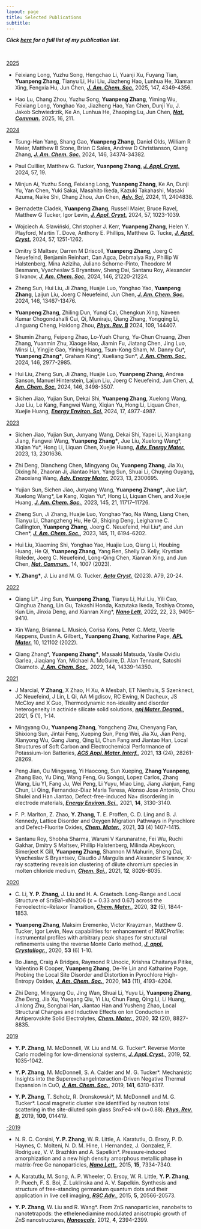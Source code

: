 ```yaml
---
layout: page
title: Selected Publications
subtitle: 　
---
```


<p><b><i>Click <a target="_blank" href="https://scholar.google.com/citations?user=NgqIgO0AAAAJ&hl=e">here</a> for a full list of my publication list.</i></b></p>

<br />

<u>2025</u>

- Feixiang Long, Yuzhu Song, Hengchao Li, Yuanji Xu, Fuyang Tian, **Yuanpeng Zhang**, Tianyu Li, Hui Liu, Jiazheng Hao, Lunhua He, Xianran Xing, Fengxia Hu, Jun Chen, <u><b><i>J. Am. Chem. Soc.</i></b></u> 2025, 147, 4349-4356.

- Hao Lu, Chang Zhou, Yuzhu Song, **Yuanpeng Zhang**, Yiming Wu, Feixiang Long, Yonghao Yao, Jiazheng Hao, Yan Chen, Dunji Yu, J. Jakob Schwiedrzik, Ke An, Lunhua He, Zhaoping Lu, Jun Chen, <u><b><i>Nat. Commun.</i></b></u> 2025, 16, 211.

<u>2024</u>

- Tsung-Han Yang, Shang Gao, **Yuanpeng Zhang**, Daniel Olds, William R Meier, Matthew B Stone, Brian C Sales, Andrew D Christianson, Qiang Zhang, <u><b><i>J. Am. Chem. Soc.</i></b></u> 2024, 146, 34374-34382.

- Paul Cuillier, Matthew G. Tucker, **Yuanpeng Zhang**, <u><b><i>J. Appl. Cryst.</i></b></u> 2024, 57, 19.

- Minjun Ai, Yuzhu Song, Feixiang Long, **Yuanpeng Zhang**, Ke An, Dunji Yu, Yan Chen, Yuki Sakai, Masahito Ikeda, Kazuki Takahashi, Masaki Azuma, Naike Shi, Chang Zhou, Jun Chen, <u><b><i>Adv. Sci.</i></b></u> 2024, 11, 2404838.

- Bernadette Cladek, **Yuanpeng Zhang**, Russell Maier, Bruce Ravel, Matthew G Tucker, Igor Levin, <u><b><i>J. Appl. Cryst.</i></b></u> 2024, 57, 1023-1039.

- Wojciech A. Sławiński, Christopher J. Kerr, **Yuanpeng Zhang**, Helen Y. Playford, Martin T. Dove, Anthony E. Phillips, Matthew G. Tucke, <u><b><i>J. Appl. Cryst.</i></b></u> 2024, 57, 1251-1262.

- Dmitry S Maltsev, Darren M Driscoll, **Yuanpeng Zhang**, Joerg C Neuefeind, Benjamin Reinhart, Can Agca, Debmalya Ray, Phillip W Halstenberg, Mina Aziziha, Juliano Schorne-Pinto, Theodore M Besmann, Vyacheslav S Bryantsev, Sheng Dai, Santanu Roy, Alexander S Ivanov, <u><b><i>J. Am. Chem. Soc.</i></b></u> 2024, 146, 21220-21224.

- Zheng Sun, Hui Liu, Ji Zhang, Huajie Luo, Yonghao Yao, **Yuanpeng Zhang**, Laijun Liu, Joerg C Neuefeind, Jun Chen, <u><b><i>J. Am. Chem. Soc.</i></b></u> 2024, 146, 13467-13476.

- **Yuanpeng Zhang**, Zhiling Dun, Yunqi Cai, Chengkun Xing, Naveen Kumar Chogondahalli Cui, Qi, Muniraju, Qiang Zhang, Yongqing Li, Jinguang Cheng, Haidong Zhou, <u><b><i>Phys. Rev. B</i></b></u> 2024, 109, 144407.

- Shumin Zhang, Feipeng Zhao, Lo-Yueh Chang, Yu-Chun Chuang, Zhen Zhang, Yuanmin Zhu, Xiaoge Hao, Jiamin Fu, Jiatang Chen, Jing Luo, Minsi Li, Yingjie Gao, Yining Huang, Tsun-Kong Sham, M. Danny Gu*, **Yuanpeng Zhang\***, Graham King*, Xueliang Sun*, <u><b><i>J. Am. Chem. Soc.</i></b></u> 2024, 146, 2977-2985.

- Hui Liu, Zheng Sun, Ji Zhang, Huajie Luo, **Yuanpeng Zhang**, Andrea Sanson, Manuel Hinterstein, Laijun Liu, Joerg C Neuefeind, Jun Chen, <u><b><i>J. Am. Chem. Soc.</i></b></u> 2024, 146, 3498-3507.

- Sichen Jiao, Yujian Sun, Dekai Shi, **Yuanpeng Zhang**, Xuelong Wang, Jue Liu, Le Kang, Fangwei Wang, Xiqian Yu, Hong Li, Liquan Chen, Xuejie Huang, <u><b><i>Energy Environ. Sci.</i></b></u> 2024, 17, 4977-4987.

<u>2023</u>

- Sichen Jiao, Yujian Sun, Junyang Wang, Dekai Shi, Yapei Li, Xiangkang Jiang, Fangwei Wang, **Yuanpeng Zhang\***, Jue Liu, Xuelong Wang*, Xiqian Yu*, Hong Li, Liquan Chen, Xuejie Huang, <u><b><i>Adv. Energy Mater.</i></b></u> 2023, 13, 2301636.

- Zhi Deng, Diancheng Chen, Mingyang Ou, **Yuanpeng Zhang**, Jia Xu, Dixing Ni, Zhaoran Ji, Jiantao Han, Yang Sun, Shuai Li, Chuying Ouyang, Zhaoxiang Wang, <u><b><i>Adv. Energy Mater.</i></b></u> 2023, 13, 2300695.

- Yujian Sun, Sichen Jiao, Junyang Wang, **Yuanpeng Zhang\***, Jue Liu\*, Xuelong Wang\*, Le Kang, Xiqian Yu\*, Hong Li, Liquan Chen, and Xuejie Huang, <u><b><i>J. Am. Chem. Soc.</i></b></u>, 2023, 145, 21, 11717–11726.

- Zheng Sun, Ji Zhang, Huajie Luo, Yonghao Yao, Na Wang, Liang Chen, Tianyu Li, Changzheng Hu, He Qi, Shiqing Deng, Leighanne C. Gallington, **Yuanpeng Zhang**, Joerg C. Neuefeind, Hui Liu*, and Jun Chen*, <u><b><i>J. Am. Chem. Soc.</i></b></u>, 2023, 145, 11, 6194–6202.

- Hui Liu, Xiaoming Shi, Yonghao Yao, Huajie Luo, Qiang Li, Houbing Huang, He Qi, **Yuanpeng Zhang**, Yang Ren, Shelly D. Kelly, Krystian Roleder, Joerg C. Neuefeind, Long-Qing Chen, Xianran Xing, and Jun Chen, <u><b><i>Nat. Commun.</i></b></u>, 14, 1007 (2023).

- **Y. Zhang\***, J. Liu and M. G. Tucker, <u><b><i>Acta Cryst.</i></b></u> (2023). A79, 20-24.

<u>2022</u>

- Qiang Li*, Jing Sun, **Yuanpeng Zhang**, Tianyu Li, Hui Liu, Yili Cao, Qinghua Zhang, Lin Gu, Takashi Honda, Kazutaka Ikeda, Toshiya Otomo, Kun Lin, Jinxia Deng, and Xianran Xing*, <u><b><i>Nano Lett.</i></b></u> 2022, 22, 23, 9405–9410.

- Xin Wang, Brianna L. Musicó, Corisa Kons, Peter C. Metz, Veerle Keppens, Dustin A. Gilbert,, **Yuanpeng Zhang**, Katharine Page, <u><b><i>APL Mater.</i></b></u> 10, 121102 (2022).

- Qiang Zhang*, **Yuanpeng Zhang\***, Masaaki Matsuda, Vasile Ovidiu Garlea, Jiaqiang
Yan, Michael A. McGuire, D. Alan Tennant, Satoshi Okamoto. <u><b><i>J. Am. Chem. Soc.</i></b></u>,
2022, 144, 14339-14350.

<u>2021</u>

- J Marcial, **Y Zhang**, X Zhao, H Xu, A Mesbah, ET Nienhuis, S Szenknect, JC Neuefeind, J Lin, L Qi, AA Migdisov, RC Ewing, N Dacheux, JS McCloy and X Guo,
Thermodynamic non-ideality and disorder heterogeneity in actinide silicate solid solutions, <u><b><i>npj Mater. Degrad.</i></b></u>, 2021, **5** (1), 1-14.

- Mingyang Ou, **Yuanpeng Zhang**, Yongcheng Zhu, Chenyang Fan, Shixiong Sun, Jintai Feng, Xueping Sun, Peng Wei, Jia Xu, Jian Peng, Xianyong Wu, Gang Jiang, Qing Li, Chun Fang and Jiantao Han, Local Structures of Soft Carbon and Electrochemical Performance of Potassium-Ion Batteries, <u><b><i>ACS Appl. Mater. Interf.</i></b></u>, 2021, **13** (24), 28261-28269.

- Peng Jian, Ou Mingyang, Yi Haocong, Sun Xueping, **Zhang Yuanpeng**, Zhang Bao, Yu Ding, Wang Feng, Gu Songqi, Lopez Carlos, Zhang Wang, Liu YI, Fang Ju, Wei Peng, Li Yuyu, Miao Ling, Jiang Jianjun, Fang Chun, Li Qing, Fernandez-Diaz Maria Teresa, Alonso Jose Antonio, Chou Shulei and Han Jiantao, Defect-free-induced Na+ disordering in electrode materials, <u><b><i>Energy Environ. Sci.</i></b></u>, 2021, **14**, 3130-3140.

- F. P. Marlton, Z. Zhao, **Y. Zhang**, T. E. Proffen, C. D. Ling and B. J. Kennedy, Lattice Disorder and Oxygen Migration Pathways in Pyrochlore and Defect-Fluorite Oxides, <u><b><i>Chem. Mater.</i></b></u>, 2021, **33** (4) 1407-1415.

- Santanu Roy, Shobha Sharma, Waruni V Karunaratne, Fei Wu, Ruchi Gakhar, Dmitry S Maltsev, Phillip Halstenberg, Milinda Abeykoon, Simerjeet K Gill, **Yuanpeng Zhang**, Shannon M Mahurin, Sheng Dai, Vyacheslav S Bryantsev, Claudio J Margulis and Alexander S Ivanov, X-ray scattering reveals ion clustering of dilute chromium species in molten chloride medium, <u><b><i>Chem. Sci.</i></b></u>, 2021, **12**, 8026-8035.

<u>2020</u>

- C. Li, **Y. P. Zhang**, J. Liu and H. A. Graetsch. Long-Range and Local Structure of SrxBa1–xNb2O6 (x = 0.33 and 0.67) across the Ferroelectric–Relaxor Transition, <u><b><i>Chem. Mater.</i></b></u>, 2020, **32** (5), 1844-1853.

- **Yuanpeng Zhang**, Maksim Eremenko, Victor Krayzman, Matthew G. Tucker, Igor Levin, New capabilities for enhancement of RMCProfile: instrumental profiles with arbitrary peak shapes for structural refinements using the reverse Monte Carlo method, <u><b><i>J. appl. Crystallogr.</i></b></u>, 2020, **53** (6) 1-10.

- Bo Jiang, Craig A Bridges, Raymond R Unocic, Krishna Chaitanya Pitike, Valentino R Cooper, **Yuanpeng Zhang**, De-Ye Lin and Katharine Page, Probing the Local Site Disorder and Distortion in Pyrochlore High-Entropy Oxides, <u><b><i>J. Am. Chem. Soc.</i></b></u>, 2020, **143** (11), 4193-4204.

- Zhi Deng, Mingyang Ou, Jing Wan, Shuai Li, Yuyu Li, **Yuanpeng Zhang**, Zhe Deng, Jia Xu, Yuegang Qiu, Yi Liu, Chun Fang, Qing Li, Li Huang, Jinlong Zhu, Songbai Han, Jiantao Han and Yusheng Zhao, Local Structural Changes and Inductive Effects on Ion Conduction in Antiperovskite Solid Electrolytes, <u><b><i>Chem. Mater.</i></b></u>, 2020, **32** (20), 8827-8835.

<u>2019</u>

- **Y. P. Zhang**, M. McDonnell, W. Liu and M. G. Tucker*. Reverse Monte Carlo modeling for low-dimensional systems, <u><b><i>J. Appl. Cryst.</i></b></u>, 2019, **52**, 1035-1042.

- **Y. P. Zhang**, M. McDonnell, S. A. Calder and M. G. Tucker*. Mechanistic Insights into the SuperexchangeInteraction-Driven Negative Thermal Expansion in CuO, <u><b><i>J. Am. Chem. Soc.</i></b></u>, 2019, **141**, 6310-6317.

- **Y. P. Zhang**, T. Scholz, R. Dronskowski*, M. McDonnell and M. G. Tucker*. Local magnetic cluster size identified by neutron total scattering in the site-diluted spin glass SnxFe4-xN (x=0.88). <u><b><i>Phys. Rev. B</i></b></u>, 2019, **100**, 014419.

<u>-2019</u>

- N. R. C. Corsini, **Y. P. Zhang**, W. R. Little, A. Karatutlu, O. Ersoy, P. D. Haynes, C. Molteni, N. D. M. Hine, I. Hernandez, J. Gonzalez, F. Rodriguez, V. V. Brazhkin and A. Sapelkin*. Pressure-induced amorphization and a new high density amorphous metallic phase in matrix-free Ge nanoparticles, <u><b><i>Nano Lett.</i></b></u>, 2015, **15**, 7334-7340.

- A. Karatutlu, M. Song, A. P. Wheeler, O. Ersoy, W. R. Little, **Y. P. Zhang**, P. Puech, F. S. Boi, Z. Luklinska and A. V. Sapelkin. Synthesis and structure of free-standing germanium quantum dots and their application in live cell imaging, <u><b><i>RSC Adv.</i></b></u>, 2015, **5**, 20566-20573.

- **Y. P. Zhang**, W. Liu and R. Wang*. From ZnS nanoparticles, nanobelts to nanotetrapods: the ethelenediamine modulated anisotropic growth of ZnS nanostructures, <u><b><i>Nanoscale</i></b></u>, 2012, **4**, 2394-2399.

